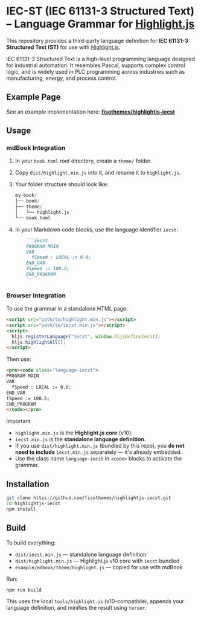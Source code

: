 # IEC-ST (IEC 61131-3 Structured Text) – Language Grammar for [Highlight.js](https://highlightjs.org/)

This repository provides a third-party language definition for **IEC 61131-3 Structured Text (ST)** for use with [Highlight.js](https://highlightjs.org/).

IEC 61131-3 Structured Text is a high-level programming language designed for industrial automation. It resembles Pascal, supports complex control logic, and is widely used in PLC programming across industries such as manufacturing, energy, and process control.

## Example Page

See an example implementation here: **[fisothemes/highlightjs-iecst](https://fisothemes.github.io/highlightjs-iecst/)**

## Usage

### mdBook Integration

1. In your `book.toml` root directory, create a `theme/` folder.
1. Copy `dist/highlight.min.js` into it, and rename it to `highlight.js`.
1. Your folder structure should look like:

    ```mathematica
    my-book/
    ├── book/
    ├── theme/
    │   └── highlight.js
    └── book.toml
    ```
1. In your Markdown code blocks, use the language identifier `iecst`:

    ```markdown
        ```iecst
        PROGRAM MAIN
        VAR
          fSpeed : LREAL := 0.0;
        END_VAR
        fSpeed := 100.5;
        END_PROGRAM
        ```
    ```

### Browser Integration

To use the grammar in a standalone HTML page:

```html
<script src="path/to/highlight.min.js"></script>
<script src="path/to/iecst.min.js"></script>
<script>
  hljs.registerLanguage("iecst", window.hljsDefineIecst);
  hljs.highlightAll();
</script>
```

Then use:

```html
<pre><code class="language-iecst">
PROGRAM MAIN
VAR
  fSpeed : LREAL := 0.0;
END_VAR
fSpeed := 100.5;
END_PROGRAM
</code></pre>
```

> [!IMPORTANT]
> - `highlight.min.js` is the **Highlight.js core** (v10).
> - `iecst.min.js` is the **standalone language definition**.
> - If you use `dist/highlight.min.js` (bundled by this repo), you **do not need to include** `iecst.min.js` separately — it's already embedded.
> - Use the class name `language-iecst` in `<code>` blocks to activate the grammar.

## Installation

```bash
git clone https://github.com/fisothemes/highlightjs-iecst.git
cd highlightjs-iecst
npm install
```

## Build

To build everything:

- `dist/iecst.min.js` — standalone language definition
- `dist/highlight.min.js` — Highlight.js v10 core with `iecst` bundled
- `example/mdbook/theme/highlight.js` — copied for use with mdBook

Run:

```bash
npm run build
```

This uses the local `tools/highlight.js` (v10-compatible), appends your language definition, and minifies the result using `terser`.